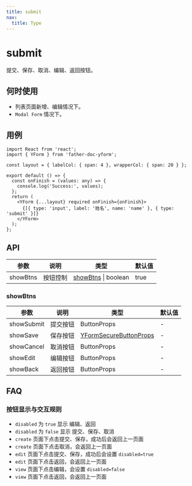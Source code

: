 ```yaml
---
title: submit
nav:
  title: Type
---
```


# submit

提交、保存、取消、编辑、返回按钮。

## 何时使用

- 列表页面新增、编辑情况下。
- `Modal Form` 情况下。

## 用例

```tsx
import React from 'react';
import { YForm } from 'father-doc-yform';

const layout = { labelCol: { span: 4 }, wrapperCol: { span: 20 } };

export default () => {
  const onFinish = (values: any) => {
    console.log('Success:', values);
  };
  return (
    <YForm {...layout} required onFinish={onFinish}>
      {[{ type: 'input', label: '姓名', name: 'name' }, { type: 'submit' }]}
    </YForm>
  );
};
```

## API

| 参数     | 说明     | 类型                             | 默认值 |
| -------- | -------- | -------------------------------- | ------ |
| showBtns | 按钮控制 | [showBtns](#showBtns) \| boolean | true   |

### showBtns

| 参数 | 说明 | 类型 | 默认值 |
| --- | --- | --- | --- |
| showSubmit | 提交按钮 | ButtonProps | - |
| showSave | 保存按钮 | <a href="#/types/secure-button?anchor=api">YFormSecureButtonProps</a> | - |
| showCancel | 取消按钮 | ButtonProps | - |
| showEdit | 编辑按钮 | ButtonProps | - |
| showBack | 返回按钮 | ButtonProps | - |

## FAQ

### 按钮显示与交互规则

- `disabled` 为 `true` 显示 编辑、返回
- `disabled` 为 `false` 显示 提交、保存、取消
- `create` 页面下点击提交、保存，成功后会返回上一页面
- `create` 页面下点击取消，会返回上一页面
- `edit` 页面下点击提交、保存，成功后会设置 `disabled=true`
- `edit` 页面下点击返回，会返回上一页面
- `view` 页面下点击编辑，会设置 `disabled=false`
- `view` 页面下点击返回，会返回上一页面

